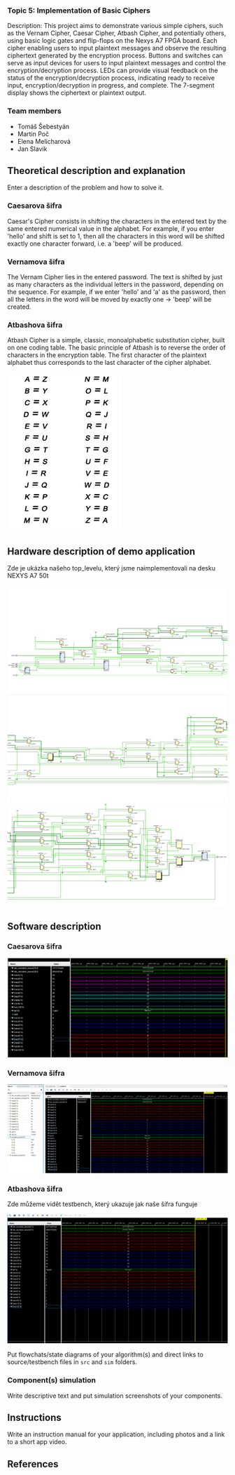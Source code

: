 ### Topic 5: Implementation of Basic Ciphers

Description: This project aims to demonstrate various simple ciphers, such as the Vernam Cipher, Caesar Cipher, Atbash Cipher, and potentially others, using basic logic gates and flip-flops on the Nexys A7 FPGA board. Each cipher enabling users to input plaintext messages and observe the resulting ciphertext generated by the encryption process. Buttons and switches can serve as input devices for users to input plaintext messages and control the encryption/decryption process. LEDs can provide visual feedback on the status of the encryption/decryption process, indicating ready to receive input, encryption/decryption in progress, and complete. The 7-segment display shows the ciphertext or plaintext output.

### Team members
* Tomáš Šebestyán
* Martin Poč
* Elena Melicharová
* Jan Slavik

## Theoretical description and explanation

Enter a description of the problem and how to solve it.

### Caesarova šifra 

Caesar's Cipher consists in shifting the characters in the entered text by the same entered numerical value in the alphabet. For example, if you enter 'hello' and shift is set to 1, then all the characters in this word will be shifted exactly one character forward, i.e. a 'beep' will be produced.

### Vernamova šifra

The Vernam Cipher lies in the entered password. The text is shifted by just as many characters as the individual letters in the password, depending on the sequence. For example, if we enter 'hello' and 'a' as the password, then all the letters in the word will be moved by exactly one -> 'beep' will be created.

### Atbashova šifra

Atbash Cipher is a simple, classic, monoalphabetic substitution cipher, built on one coding table. The basic principle of Atbash is to reverse the order of characters in the encryption table. The first character of the plaintext alphabet thus corresponds to the last character of the cipher alphabet.

![abc](https://github.com/Keshaay/Project/blob/main/.PNG/atbash_abeceda.png)

## Hardware description of demo application

Zde je ukázka našeho top_levelu, který jsme naimplementovali na desku NEXYS A7 50t

![toplvl1](https://github.com/Keshaay/Project/blob/main/.PNG/toplevel_1.png)
![toplvl2](https://github.com/Keshaay/Project/blob/main/.PNG/toplevel_2.png)
![toplvl3](https://github.com/Keshaay/Project/blob/main/.PNG/toplevel_3.png)

## Software description

### Caesarova šifra 

![cesr](https://github.com/Keshaay/Project/blob/main/.PNG/cesar.png)
### Vernamova šifra

![cesr](https://github.com/Keshaay/Project/blob/main/.PNG/vernam.png)
### Atbashova šifra
Zde můžeme vidět testbench, který ukazuje jak naše šífra funguje

![cesr](https://github.com/Keshaay/Project/blob/main/.PNG/atbash.png)

Put flowchats/state diagrams of your algorithm(s) and direct links to source/testbench files in `src` and `sim` folders. 

### Component(s) simulation

Write descriptive text and put simulation screenshots of your components.

## Instructions

Write an instruction manual for your application, including photos and a link to a short app video.

## References
